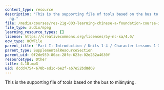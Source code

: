 ```yaml
---
content_type: resource
description: "This is the supporting file of tools based on the bus to mi\xE1ny\xE1\
  ng."
file: /media/courses/res-21g-003-learning-chinese-a-foundation-course-in-mandarin-spring-2011/dcdd4754670bed1c6e2fab7e52bd8d68_4.10.mp3
file_type: audio/mpeg
learning_resource_types: []
license: https://creativecommons.org/licenses/by-nc-sa/4.0/
ocw_type: OCWFile
parent_title: 'Part I: Introduction / Units 1-4 / Character Lessons 1-3'
parent_type: SupplementalResourceSection
parent_uid: 0f2de959-80ac-28fe-623e-02e282a4630f
resourcetype: Other
title: 4.10.mp3
uid: dcdd4754-670b-ed1c-6e2f-ab7e52bd8d68
---
```

This is the supporting file of tools based on the bus to miányáng.